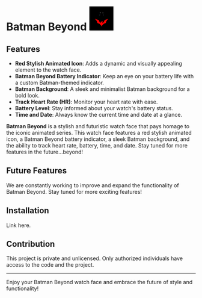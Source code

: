 # Batman Beyond ![Batman Beyond](beyond.png)

## Features
- **Red Stylish Animated Icon**: Adds a dynamic and visually appealing element to the watch face.
- **Batman Beyond Battery Indicator**: Keep an eye on your battery life with a custom Batman-themed indicator.
- **Batman Background**: A sleek and minimalist Batman background for a bold look.
- **Track Heart Rate (HR)**: Monitor your heart rate with ease.
- **Battery Level**: Stay informed about your watch's battery status.
- **Time and Date**: Always know the current time and date at a glance.

**Batman Beyond** is a stylish and futuristic watch face that pays homage to the iconic animated series. This watch face features a red stylish animated icon, a Batman Beyond battery indicator, a sleek Batman background, and the ability to track heart rate, battery, time, and date. Stay tuned for more features in the future...beyond!

## Future Features
We are constantly working to improve and expand the functionality of Batman Beyond. Stay tuned for more exciting features!

## Installation
Link here.

## Contribution
This project is private and unlicensed. Only authorized individuals have access to the code and the project.

---

Enjoy your Batman Beyond watch face and embrace the future of style and functionality!

